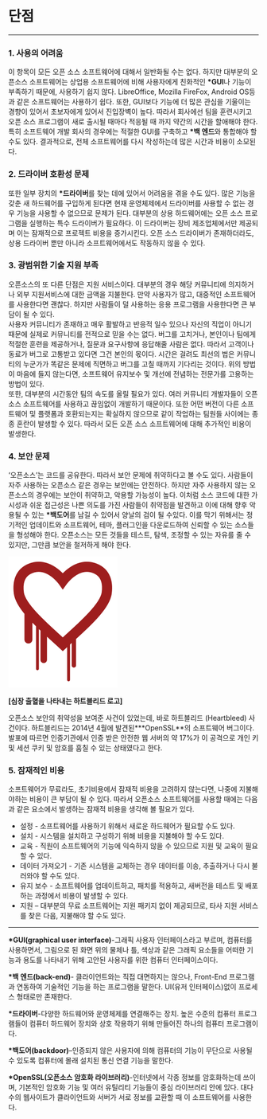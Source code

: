 # 단점

---

### 1. 사용의 어려움

이 항목이 모든 오픈 소스 소프트웨어에 대해서 일반화될 수는 없다. 하지만 대부분의 오픈소스 소프트웨어는 상업용 소프트웨어에 비해 사용자에게 친화적인 **\*GUI**나 기능이 부족하기 때문에, 사용하기 쉽지 않다. LibreOffice, Mozilla FireFox, Android OS등과 같은 소프트웨어는 사용하기 쉽다. 또한, GUI보다 기능에 더 많은 관심을 기울이는 경향이 있어서 초보자에게 있어서 진입장벽이 높다. 따라서 회사에선 팀을 훈련시키고 오픈 소스 프로그램이 새로 출시될 때마다 적응될 때 까지 약간의 시간을 할애해야 한다. 특히 소프트웨어 개발 회사의 경우에는 적절한 GUI를 구축하고 **\*백 엔드**와 통합해야 할 수도 있다. 결과적으로, 전체 소프트웨어를 다시 작성하는데 많은 시간과 비용이 소모된다.

### 2. 드라이버 호환성 문제

또한 일부 장치의 **\*드라이버**를 찾는 데에 있어서 어려움을 겪을 수도 있다. 많은 기능을 갖춘 새 하드웨어를 구입하게 된다면 현재 운영체제에서 드라이버를 사용할 수 없는 경우 기능을 사용할 수 없으므로 문제가 된다. 대부분의 상용 하드웨어에는 오픈 소스 프로그램을 실행하는 특수 드라이버가 필요하다. 이 드라이버는 장비 제조업체에서만 제공되며 이는 잠재적으로 프로젝트 비용을 증가시킨다. 오픈 소스 드라이버가 존재하더라도, 상용 드라이버 뿐만 아니라 소프트웨어에서도 작동하지 않을 수 있다.

### 3. 광범위한 기술 지원 부족

오픈소스의 또 다른 단점은 지원 서비스이다. 대부분의 경우 해당 커뮤니티에 의지하거나 외부 지원서비스에 대한 금액을 지불한다. 만약 사용자가 많고, 대중적인 소프트웨어를 사용한다면 괜찮다. 하지만 사람들이 덜 사용하는 응용 프로그램을 사용한다면 큰 부담이 될 수 있다.  
사용자 커뮤니티가 존재하고 매우 활발하고 반응적 일수 있으나 자신의 직업이 아니기 때문에 실제로 커뮤니티를 전적으로 믿을 수는 없다. 버그를 고치거나, 본인이나 팀에게 적절한 훈련을 제공하거나, 질문과 요구사항에 응답해줄 사람은 없다. 따라서 고객이나 동료가 버그로 고통받고 있다면 그건 본인의 몫이다. 시간은 걸려도 최선의 법은 커뮤니티의 누군가가 똑같은 문제에 직면하고 버그를 고칠 때까지 기다리는 것이다. 위의 방법이 마음에 들지 않는다면, 소프트웨어 유지보수 및 개선에 전념하는 전문가를 고용하는 방법이 있다.  
또한, 대부분의 시간동안 팀의 속도를 올릴 필요가 있다. 여러 커뮤니티 개발자들이 오픈소스 소프트웨어를 사용하고 끊임없이 개발하기 때문이다. 또한 어떤 버전이 다른 소프트웨어 및 플랫폼과 호환되는지는 확실하지 않으므로 같이 작업하는 팀원들 사이에는 종종 혼란이 발생할 수 있다. 따라서 모든 오픈 소스 소프트웨어에 대해 추가적인 비용이 발생한다.

### 4. 보안 문제

‘오픈소스’는 코드를 공유한다. 따라서 보안 문제에 취약하다고 볼 수도 있다. 사람들이 자주 사용하는 오픈소스 같은 경우는 보안에는 안전하다. 하지만 자주 사용하지 않는 오픈소스의 경우에는 보안이 취약하고, 악용할 가능성이 높다. 이처럼 소스 코드에 대한 가시성과 쉬운 접근성은 나쁜 의도를 가진 사람들이 취약점을 발견하고 이에 대해 향후 악용될 수 있는 **\*백도어**를 남길 수 있어서 양날의 검이 될 수있다. 이를 막기 위해서는 정기적인 업데이트와 소프트웨어, 테마, 플러그인을 다운로드하여 신뢰할 수 있는 소스들을 형성해야 한다. 오픈소스는 모든 것들을 테스트, 탐색, 조정할 수 있는 자유를 줄 수 있지만, 그만큼 보안을 철저하게 해야 한다.

![](/assets/bleedheart.png)

**\[심장 출혈을 나타내는 하트블리드 로고\]**

오픈소스 보안의 취약성을 보여준 사건이 있었는데, 바로 하트블리드 \(Heartbleed\) 사건이다. 하트블리드는 2014년 4월에 발견된**\*OpenSSL**의 소프트웨어 버그이다. 발표에 따르면 인증기관에서 인증 받은 안전한 웹 서버의 약 17%가 이 공격으로 개인 키 및 세션 쿠키 및 암호를 훔칠 수 있는 상태였다고 한다.

### 5. 잠재적인 비용

소프트웨어가 무료라도, 초기비용에서 잠재적 비용을 고려하지 않는다면, 나중에 지불해야하는 비용이 큰 부담이 될 수 있다. 따라서 오픈소스 소프트웨어를 사용할 때에는 다음과 같은 요소에서 발생하는 잠재적 비용을 생각해 볼 필요가 있다.

* 설정 - 소프트웨어를 사용하기 위해서 새로운 하드웨어가 필요할 수도 있다. 
* 설치 - 시스템을 설치하고 구성하기 위해 비용을 지불해야 할 수도 있다. 
* 교육 - 직원이 소프트웨어의 기능에 익숙하지 않을 수 있으므로 지원 및 교육이 필요할 수 있다. 
* 데이터 가져오기 - 기존 시스템을 교체하는 경우 데이터를 이송, 추출하거나 다시 불러와야 할 수도 있다. 
* 유지 보수 - 소프트웨어를 업데이트하고, 패치를 적용하고, 새버전을 테스트 및 배포하는 과정에서 비용이 발생할 수 있다. 
* 지원 – 대부분의 무료 소프트웨어는 지원 패키지 없이 제공되므로, 타사 지원 서비스를 찾은 다음, 지불해야 할 수도 있다.

---

**\*GUI\(graphical user interface\)**-그래픽 사용자 인터페이스라고 부르며, 컴퓨터를 사용하면서, 그림으로 된 화면 위의 물체나 틀, 색상과 같은 그래픽 요소들을 어떠한 기능과 용도를 나타내기 위해 고안된 사용자를 위한 컴퓨터 인터페이스이다.

**\*백 엔드\(back-end\)**- 클라이언트와는 직접 대면하지는 않으나, Front-End 프로그램과 연동하여 기술적인 기능을 하는 프로그램을 말한다. UI\(유저 인터페이스\)없이 프로세스 형태로만 존재한다.

**\*드라이버**-다양한 하드웨어와 운영체제를 연결해주는 장치. 높은 수준의 컴퓨터 프로그램들이 컴퓨터 하드웨어 장치와 상호 작용하기 위해 만들어진 하나의 컴퓨터 프로그램이다.

**\*백도어\(backdoor\)**–인증되지 않은 사용자에 의해 컴퓨터의 기능이 무단으로 사용될 수 있도록 컴퓨터에 몰래 설치된 통신 연결 기능을 말한다.

**\*OpenSSL\(오픈소스 암호화 라이브러리\)**-인터넷에서 각종 정보를 암호화하는데 쓰이며, 기본적인 암호화 기능 및 여러 유틸리티 기능들이 중심 라이브러리 안에 있다. 대다수의 웹사이트가 클라이언트와 서버가 서로 정보를 교환할 때 이 소프트웨어를 사용한다.

